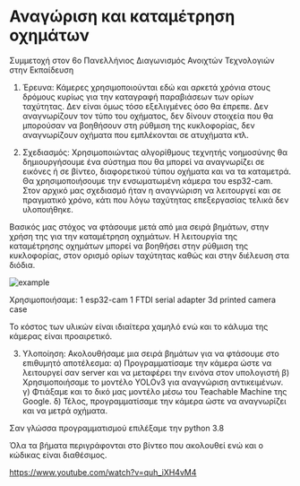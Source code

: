 # Αναγώριση και καταμέτρηση οχημάτων
Συμμετοχή στον 6o Πανελλήνιος Διαγωνισμός Ανοιχτών Τεχνολογιών στην Εκπαίδευση

1. Έρευνα:
Κάμερες χρησιμοποιούνται εδώ και αρκετά χρόνια στους δρόμους κυρίως για την καταγραφή παραβιάσεων των ορίων ταχύτητας.
Δεν είναι όμως τόσο εξελιγμένες όσο θα έπρεπε. Δεν αναγνωρίζουν τον τύπο του οχήματος, δεν δίνουν στοιχεία που θα μπορούσαν να βοηθήσουν στη ρύθμιση της κυκλοφορίας, δεν αναγνωρίζουν οχήματα που εμπλέκονται σε ατυχήματα κτλ.

2. Σχεδιασμός:
Χρησιμοποιώντας αλγορίθμους τεχνητής νοημοσύνης θα δημιουργήσουμε ένα σύστημα που θα μπορεί να αναγνωρίζει σε εικόνες ή σε βίντεο, διαφορετικού τύπου οχήματα και να τα καταμετρά.
Θα χρησιμοποιήσουμε την ενσωματωμένη κάμερα του esp32-cam. Στον αρχικό μας σχεδιασμό ήταν η αναγνώριση να λειτουργεί και σε πραγματικό χρόνο, κάτι που λόγω ταχύτητας επεξεργασίας τελικά δεν υλοποιήθηκε.

Βασικός μας στόχος να φτάσουμε μετά από μια σειρά βημάτων, στην χρήση της για την καταμέτρηση οχημάτων.
Η λειτουργία της καταμέτρησης οχημάτων μπορεί να βοηθήσει στην ρύθμιση της κυκλοφορίας, στον ορισμό ορίων ταχύτητας καθώς και στην διέλευση στα διόδια.

![example](https://github.com/kostart13/image-recognition/assets/99647289/db216ebd-e210-455c-b535-7a5a453c5ab8)

Χρησιμοποιήσαμε:
1 esp32-cam
1 FTDI serial adapter
3d printed camera case

Το κόστος των υλικών είναι ιδιαίτερα χαμηλό ενώ και το κάλυμα της κάμερας είναι προαιρετικό.

3. Υλοποίηση:
Ακολουθήσαμε μια σειρά βημάτων για να φτάσουμε στο επιθυμητό αποτέλεσμα:
α) Προγραμματίσαμε την κάμερα ώστε να λειτουργεί σαν server και να μεταφέρει την εινόνα στον υπολογιστή
β) Χρησιμοποιήσαμε το μοντέλο YOLOv3 για αναγνώριση αντικειμένων.
γ) Φτιάξαμε και το δικό μας μοντέλο μέσω του Teachable Machine της Google.
δ) Τέλος, προγραμματίσαμε την κάμερα ώστε να αναγνωρίζει και να μετρά οχήματα.

Σαν γλώσσα προγραμματισμού επιλέξαμε την python 3.8

Όλα τα βήματα περιγράφονται στο βίντεο που ακολουθεί ενώ και ο κώδικας είναι διαθέσιμος.

https://www.youtube.com/watch?v=quh_iXH4vM4

